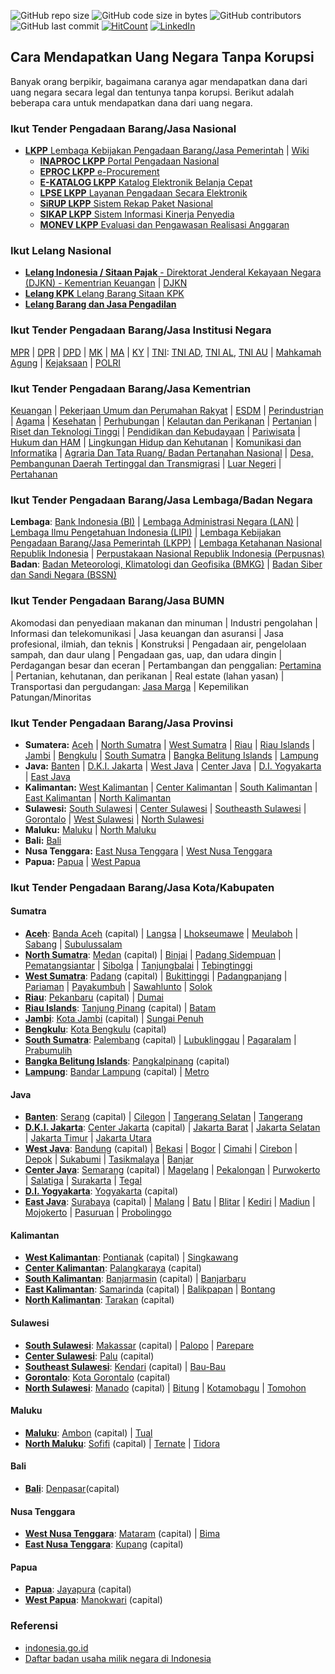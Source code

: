 ![GitHub repo size](https://img.shields.io/github/repo-size/Banyuwangi45/Dapat-Uang-Negara-Tanpa-Korupsi)
![GitHub code size in bytes](https://img.shields.io/github/languages/code-size/Banyuwangi45/Dapat-Uang-Negara-Tanpa-Korupsi)
![GitHub contributors](https://img.shields.io/github/contributors/Banyuwangi45/Dapat-Uang-Negara-Tanpa-Korupsi)
![GitHub last commit](https://img.shields.io/github/last-commit/Banyuwangi45/Dapat-Uang-Negara-Tanpa-Korupsi)
[![HitCount](http://hits.dwyl.com/Banyuwangi45/Dapat-Uang-Negara-Tanpa-Korupsi.svg)](http://hits.dwyl.com/Banyuwangi45/Dapat-Uang-Negara-Tanpa-Korupsi)
[![LinkedIn](https://img.shields.io/badge/-LinkedIn-black.svg?style=flat&logo=linkedin&colorB=555)](https://www.linkedin.com/company/14702071)

## Cara Mendapatkan Uang Negara Tanpa Korupsi
Banyak orang berpikir, bagaimana caranya agar mendapatkan dana dari uang negara secara legal dan tentunya tanpa korupsi. Berikut adalah beberapa cara untuk mendapatkan dana dari uang negara.

### Ikut Tender Pengadaan Barang/Jasa Nasional
+ [**LKPP** Lembaga Kebijakan Pengadaan Barang/Jasa Pemerintah](https://www.lkpp.go.id/) | [Wiki](https://id.wikipedia.org/wiki/Lembaga_Kebijakan_Pengadaan_Barang/Jasa_Pemerintah)
  + [**INAPROC LKPP** Portal Pengadaan Nasional](http://inaproc.id/)
  + [**EPROC LKPP** e-Procurement](https://eproc.lkpp.go.id/)
  + [**E-KATALOG LKPP** Katalog Elektronik Belanja Cepat](https://e-katalog.lkpp.go.id/)
  + [**LPSE LKPP** Layanan Pengadaan Secara Elektronik](https://lpse.lkpp.go.id/eproc4)
  + [**SiRUP LKPP** Sistem Rekap Paket Nasional](https://sirup.lkpp.go.id/sirup/ro)
  + [**SIKAP LKPP** Sistem Informasi Kinerja Penyedia](https://sikap.lkpp.go.id/)
  + [**MONEV LKPP** Evaluasi dan Pengawasan Realisasi Anggaran](https://monev.lkpp.go.id/)

### Ikut Lelang Nasional
+ [**Lelang Indonesia / Sitaan Pajak** - Direktorat Jenderal Kekayaan Negara (DJKN) - Kementrian Keuangan](https://lelang.go.id/) | [DJKN](https://www.djkn.kemenkeu.go.id/)
+ [**Lelang KPK** Lelang Barang Sitaan KPK](https://www.kpk.go.id/id/publikasi/pengumuman-lelang/pengumuman-lelang-barang-rampasan/825-pengumuman-lelang)
+ [**Lelang Barang dan Jasa Pengadilan**]()

### Ikut Tender Pengadaan Barang/Jasa Institusi Negara
[MPR](http://lpse.mpr.go.id/eproc4) | [DPR](https://lpse.dpr.go.id/eproc4) | [DPD](http://lpse.dpd.go.id/eproc4) | [MK](http://lpse.mahkamahkonstitusi.go.id/eproc4) | [MA](https://lpse.mahkamahagung.go.id/eproc4) | [KY](http://www.komisiyudisial.go.id/frontend/procurement) | [TNI](https://lpse.tni.mil.id/eproc4): [TNI AD](https://lpse.tniad.org/eproc4), [TNI AL](http://lpse.tnial.mil.id/eproc4), [TNI AU](http://110.138.137.229/eproc4/) | [Mahkamah Agung](https://lpse.mahkamahagung.go.id/eproc4) | [Kejaksaan](http://lpse.kejaksaan.go.id/eproc4) | [POLRI](http://lpse.polri.go.id/eproc4)

### Ikut Tender Pengadaan Barang/Jasa Kementrian
[Keuangan](https://www.lpse.kemenkeu.go.id/eproc4) | [Pekerjaan Umum dan Perumahan Rakyat](https://lpse.pu.go.id/eproc4) | [ESDM](https://eproc.esdm.go.id/eproc4) | [Perindustrian](https://lpse.kemenperin.go.id/eproc4) | [Agama](https://lpse.kemenag.go.id/eproc4/) | [Kesehatan](http://www.lpse.depkes.go.id/eproc4) | [Perhubungan](http://lpse.dephub.go.id/eproc4) | [Kelautan dan Perikanan](http://lpse.kkp.go.id/eproc4) | [Pertanian](http://lpse.pertanian.go.id/eproc4) | [Riset dan Teknologi Tinggi](https://lpse.ristekdikti.go.id/eproc4) | [Pendidikan dan Kebudayaan](https://lpse.kemdikbud.go.id/eproc4) | [Pariwisata](https://lpse.kemenpar.go.id/eproc4) | [Hukum dan HAM](https://lpse.kemenkumham.go.id/eproc4) | [Lingkungan Hidup dan Kehutanan](http://lpse.menlhk.go.id/eproc4) | [Komunikasi dan Informatika](https://lpse.kominfo.go.id/eproc4) | [Agraria Dan Tata Ruang/ Badan Pertanahan Nasional](http://lpse.atrbpn.go.id/eproc4) | [Desa, Pembangunan Daerah Tertinggal dan Transmigrasi](http://lpse.kemendesa.go.id/eproc4) | [Luar Negeri](https://lpse.kemlu.go.id/eproc4) | [Pertahanan](https://lpse.kemhan.go.id/eproc4/)

### Ikut Tender Pengadaan Barang/Jasa Lembaga/Badan Negara
**Lembaga**: [Bank Indonesia (BI)](https://www.bi.go.id/Bispro/Public/HomePageNew.aspx) | [Lembaga Administrasi Negara (LAN)](http://lan.go.id/id/info-pengadaan) | [Lembaga Ilmu Pengetahuan Indonesia (LIPI)](https://lpse.lipi.go.id/) | [Lembaga Kebijakan Pengadaan Barang/Jasa Pemerintah (LKPP)](https://lpse.lkpp.go.id/eproc4) | [Lembaga Ketahanan Nasional Republik Indonesia]() | [Perpustakaan Nasional Republik Indonesia (Perpusnas)](https://sirup.lkpp.go.id/sirup/ro/penyedia/kldi/L44)
**Badan**: [Badan Meteorologi, Klimatologi dan Geofisika (BMKG)](http://lpse.bmkg.go.id/eproc4) | [Badan Siber dan Sandi Negara (BSSN)](https://lpse.bssn.go.id/eproc4)

### Ikut Tender Pengadaan Barang/Jasa BUMN
Akomodasi dan penyediaan makanan dan minuman | Industri pengolahan | Informasi dan telekomunikasi | Jasa keuangan dan asuransi | Jasa profesional, ilmiah, dan teknis | Konstruksi | Pengadaan air, pengelolaan sampah, dan daur ulang | Pengadaan gas, uap, dan udara dingin | Perdagangan besar dan eceran | Pertambangan dan penggalian: [Pertamina](https://eproc.pertamina.com/) | Pertanian, kehutanan, dan perikanan | Real estate (lahan yasan) | Transportasi dan pergudangan: [Jasa Marga](https://lpse.jasamarga.com/eproc/) | Kepemilikan Patungan/Minoritas 

### Ikut Tender Pengadaan Barang/Jasa Provinsi
+ **Sumatera:** [Aceh](https://lpse.acehprov.go.id/eproc4) | [North Sumatra](http://lpse.sumutprov.go.id/eproc4) | [West Sumatra](http://lpse.sumbarprov.go.id/eproc4) | [Riau](https://lpse.riau.go.id/eproc4) | [Riau Islands](http://lpse.kepriprov.go.id/eproc4) | [Jambi](http://lpse.jambiprov.go.id/eproc4/) | [Bengkulu](https://lpse.bengkuluprov.go.id/eproc4) | [South Sumatra](http://lpse.sumselprov.go.id/eproc4) | [Bangka Belitung Islands](https://lpse.babelprov.go.id/eproc4) | [Lampung](https://lpse.lampungprov.go.id/eproc4)
+ **Java:** [Banten](https://lpse.bantenprov.go.id/eproc4) | [D.K.I. Jakarta](https://lpse.jakarta.go.id/eproc4) | [West Java](https://www.lpse.jabarprov.go.id/eproc4) | [Center Java](http://lpse.jatengprov.go.id/eproc4) | [D.I. Yogyakarta](https://lpse.jogjaprov.go.id/eproc4/) | [East Java](https://lpse.jatimprov.go.id/eproc4)
+ **Kalimantan:** [West Kalimantan](http://lpse.kalbarprov.go.id/eproc4) | [Center Kalimantan](https://lpse.kalteng.go.id/eproc4/) | [South Kalimantan](http://lpse.kalselprov.go.id/eproc4) | [East Kalimantan](https://lpse.kaltimprov.go.id/eproc4) | [North Kalimantan](http://www.lpse-kaltara.go.id/eproc4)
+ **Sulawesi:** [South Sulawesi]() | [Center Sulawesi](http://lpse.sultengprov.go.id/eproc4/) | [Southeasth Sulawesi]() | [Gorontalo](https://lpse.gorontaloprov.go.id/eproc4/) | [West Sulawesi](http://lpse.sulbarprov.go.id/eproc4/) |  [North Sulawesi](http://lpse.sulutprov.go.id/eproc4)
+ **Maluku:** [Maluku](http://lpse.malukuprov.go.id/eproc4/) | [North Maluku](http://lpse.malutprov.go.id/eproc4)
+ **Bali:** [Bali](http://lpse.baliprov.go.id/eproc4)
+ **Nusa Tenggara:** [East Nusa Tenggara](http://lpse.nttprov.go.id/eproc4/) | [West Nusa Tenggara](https://lpse.ntbprov.go.id/eproc4/)
+ **Papua:** [Papua](https://lpse.papua.go.id/eproc4) | [West Papua](http://150.107.140.130/eproc/)

### Ikut Tender Pengadaan Barang/Jasa Kota/Kabupaten
#### Sumatra
+ [**Aceh**](http://www.pusdatin.kemkes.go.id): [Banda Aceh](https://bandaacehkota.bps.go.id) (capital) | [Langsa](https://langsakota.bps.go.id/) | [Lhokseumawe](https://lhokseumawekota.bps.go.id/) | [Meulaboh](https://acehbaratkab.bps.go.id/) | [Sabang](https://sabangkota.bps.go.id/) | [Subulussalam](https://subulussalamkota.bps.go.id/)
+ [**North Sumatra**](https://sumut.bps.go.id): [Medan](https://medankota.bps.go.id) (capital) | [Binjai](https://binjaikota.bps.go.id/) | [Padang Sidempuan](https://padangsidimpuankota.bps.go.id/) | [Pematangsiantar](https://siantarkota.bps.go.id/) | [Sibolga](https://sibolgakota.bps.go.id/) | [Tanjungbalai](https://tanjungbalaikota.bps.go.id/) | [Tebingtinggi](https://tebingtinggikota.bps.go.id/)
+ [**West Sumatra**](https://sumbar.bps.go.id): [Padang](https://padangkota.bps.go.id) (capital) | [Bukittinggi](https://bukittinggikota.bps.go.id/) | [Padangpanjang](https://padangpanjangkota.bps.go.id/) | [Pariaman](https://pariamankota.bps.go.id/) | [Payakumbuh](https://payakumbuhkota.bps.go.id/) | [Sawahlunto](https://sawahluntokota.bps.go.id/) | [Solok](https://solokkab.bps.go.id/)
+ [**Riau**](https://riau.bps.go.id): [Pekanbaru](https://pekanbarukota.bps.go.id) (capital) | [Dumai](https://dumaikota.bps.go.id/)
+ [**Riau Islands**](https://kepri.bps.go.id): [Tanjung Pinang](https://tanjungpinangkota.bps.go.id) (capital) | [Batam](https://batamkota.bps.go.id/)
+ [**Jambi**](https://jambi.bps.go.id): [Kota Jambi](https://jambikota.bps.go.id) (capital) | [Sungai Penuh](https://sungaipenuhkota.bps.go.id/)
+ [**Bengkulu**](https://bengkulu.bps.go.id): [Kota Bengkulu](https://bengkulukota.bps.go.id) (capital)
+ [**South Sumatra**](https://sumsel.bps.go.id): [Palembang](https://palembangkota.bps.go.id) (capital) | [Lubuklinggau](https://lubuklinggaukota.bps.go.id/) | [Pagaralam](https://pagaralamkota.bps.go.id/) | [Prabumulih](https://prabumulihkota.bps.go.id/) 
+ [**Bangka Belitung Islands**](https://babel.bps.go.id): [Pangkalpinang](https://pangkalpinangkota.bps.go.id) (capital)
+ [**Lampung**](https://lampung.bps.go.id): [Bandar Lampung](https://bandarlampungkota.bps.go.id) (capital) | [Metro](https://metrokota.bps.go.id/)

#### Java
+ [**Banten**](https://banten.bps.go.id): [Serang](https://serangkota.bps.go.id) (capital) | [Cilegon](https://cilegonkota.bps.go.id/) | [Tangerang Selatan](https://tangselkota.bps.go.id/) | [Tangerang](https://tangerangkota.bps.go.id/)
+ [**D.K.I. Jakarta**](https://jakarta.bps.go.id): [Center Jakarta](https://jakpuskota.bps.go.id) (capital) | [Jakarta Barat](https://jakbarkota.bps.go.id/) | [Jakarta Selatan](https://jakselkota.bps.go.id/) | [Jakarta Timur](https://jaktimkota.bps.go.id/) | [Jakarta Utara](https://jakutkota.bps.go.id/)
+ [**West Java**](https://jabar.bps.go.id): [Bandung](https://bandungkota.bps.go.id) (capital) | [Bekasi](https://bekasikota.bps.go.id/) | [Bogor](https://bogorkota.bps.go.id/) | [Cimahi](https://cimahikota.bps.go.id/) | [Cirebon](https://cirebonkota.bps.go.id/) | [Depok](https://depokkota.bps.go.id/) | [Sukabumi](https://sukabumikab.bps.go.id/) | [Tasikmalaya](https://tasikmalayakota.bps.go.id/) | [Banjar](https://banjarkota.bps.go.id/)
+ [**Center Java**](https://jateng.bps.go.id): [Semarang](https://semarangkota.bps.go.id) (capital) | [Magelang](https://magelangkab.bps.go.id/) | [Pekalongan](https://pekalongankota.bps.go.id/) | [Purwokerto](https://banyumaskab.bps.go.id/) | [Salatiga](https://salatigakota.bps.go.id/) | [Surakarta](https://surakartakota.bps.go.id/) | [Tegal](https://tegalkota.bps.go.id/)
+ [**D.I. Yogyakarta**](https://jakpuskota.bps.go.id): [Yogyakarta](https://jogjakota.bps.go.id) (capital)
+ [**East Java**](https://jatim.bps.go.id): [Surabaya](https://surabayakota.bps.go.id) (capital) | [Malang](https://malangkota.bps.go.id/) | [Batu](https://batukota.bps.go.id/) | [Blitar](https://blitarkota.bps.go.id/) | [Kediri](https://kedirikota.bps.go.id/) | [Madiun](https://madiunkota.bps.go.id/) | [Mojokerto](https://mojokertokota.bps.go.id/) | [Pasuruan](https://pasuruankota.bps.go.id/) | [Probolinggo](https://probolinggokota.bps.go.id/)

#### Kalimantan
+ [**West Kalimantan**](https://kalbar.bps.go.id): [Pontianak](https://pontianakkota.bps.go.id) (capital) | [Singkawang](https://singkawangkota.bps.go.id/)
+ [**Center Kalimantan**](https://kalteng.bps.go.id): [Palangkaraya](https://palangkakota.bps.go.id) (capital)
+ [**South Kalimantan**](https://kalsel.bps.go.id): [Banjarmasin](https://banjarmasinkota.bps.go.id) (capital) | [Banjarbaru](https://banjarbarukota.bps.go.id/)
+ [**East Kalimantan**](https://kaltim.bps.go.id): [Samarinda](https://banjarmasinkota.bps.go.id) (capital) | [Balikpapan](https://balikpapankota.bps.go.id/) | [Bontang](https://bontangkota.bps.go.id/)
+ [**North Kalimantan**](https://kaltara.bps.go.id): [Tarakan](https://tarakankota.bps.go.id/) (capital)

#### Sulawesi
+ [**South Sulawesi**](https://sulsel.bps.go.id): [Makassar](https://makassarkota.bps.go.id) (capital) | [Palopo](https://palopokota.bps.go.id/) | [Parepare](https://pareparekota.bps.go.id/)
+ [**Center Sulawesi**](https://sulteng.bps.go.id): [Palu](https://palukota.bps.go.id) (capital)
+ [**Southeast Sulawesi**](https://sultra.bps.go.id): [Kendari](https://kendarikota.bps.go.id) (capital) | [Bau-Bau](https://baubaukota.bps.go.id/)
+ [**Gorontalo**](https://gorontalo.bps.go.id): [Kota Gorontalo](https://gorontalokota.bps.go.id) (capital)
+ [**North Sulawesi**](https://sulut.bps.go.id): [Manado](https://manadokota.bps.go.id) (capital) | [Bitung](https://bitungkota.bps.go.id/) | [Kotamobagu](https://kotamobagukota.bps.go.id/) | [Tomohon](https://tomohonkota.bps.go.id/)

#### Maluku
+ [**Maluku**](https://maluku.bps.go.id): [Ambon](https://ambonkota.bps.go.id) (capital) | [Tual](https://tualkota.bps.go.id)
+ [**North Maluku**](https://malut.bps.go.id): [Sofifi](https://tikepkota.bps.go.id) (capital) | [Ternate](https://ternatekota.bps.go.id/) | [Tidora](https://tikepkota.bps.go.id/)

#### Bali
+ [**Bali**](https://bali.bps.go.id/): [Denpasar](https://denpasarkota.bps.go.id/)(capital)

#### Nusa Tenggara
+ [**West Nusa Tenggara**](https://ntb.bps.go.id): [Mataram](https://mataramkota.bps.go.id) (capital) | [Bima](https://bimakota.bps.go.id/)
+ [**East Nusa Tenggara**](https://ntt.bps.go.id): [Kupang](https://kupangkota.bps.go.id) (capital)

#### Papua
+ [**Papua**](https://papua.bps.go.id): [Jayapura](https://jayapurakota.bps.go.id) (capital)
+ [**West Papua**](https://papuabarat.bps.go.id): [Manokwari](https://manokwarikab.bps.go.id) (capital)

### Referensi
+ [indonesia.go.id](https://www.indonesia.go.id)
+ [Daftar badan usaha milik negara di Indonesia](https://id.wikipedia.org/wiki/Daftar_badan_usaha_milik_negara_di_Indonesia)
